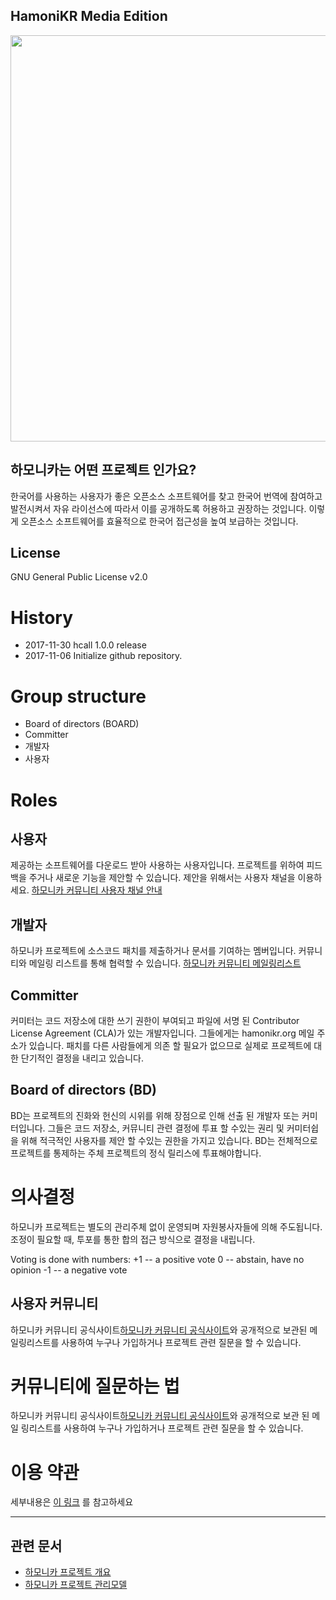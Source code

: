 ## HamoniKR Media Edition

<img src="http://hamonikr.org/files/attach/images/46053/be8885e3c0258da42d68a00294f41486.png" width="650">


## 하모니카는 어떤 프로젝트 인가요?

한국어를 사용하는 사용자가 좋은 오픈소스 소프트웨어를 찾고 한국어 번역에 참여하고 발전시켜서 자유 라이선스에 따라서 이를 공개하도록 허용하고 권장하는 것입니다.
이렇게 오픈소스 소프트웨어를 효율적으로 한국어 접근성을 높여 보급하는 것입니다.


## License

GNU General Public License v2.0

# History

* 2017-11-30 hcall 1.0.0 release
* 2017-11-06 Initialize github repository.

# Group structure

* Board of directors (BOARD)
* Committer
* 개발자
* 사용자

# Roles

## 사용자

제공하는 소프트웨어를 다운로드 받아 사용하는 사용자입니다. 프로젝트를 위하여 피드백을 주거나 새로운 기능을 제안할 수 있습니다.
제안을 위해서는 사용자 채널을 이용하세요. 
[하모니카 커뮤니티 사용자 채널 안내](http://hamonikr.org/how_join)

## 개발자

하모니카 프로젝트에 소스코드 패치를 제출하거나 문서를 기여하는 멤버입니다. 커뮤니티와 메일링 리스트를 통해 협력할 수 있습니다.
[하모니카 커뮤니티 메일링리스트](https://groups.google.com/forum/#!forum/hamonikr-dev)

## Committer

커미터는 코드 저장소에 대한 쓰기 권한이 부여되고 파일에 서명 된 Contributor License Agreement (CLA)가 있는 개발자입니다. 
그들에게는 hamonikr.org 메일 주소가 있습니다. 패치를 다른 사람들에게 의존 할 필요가 없으므로 실제로 프로젝트에 대한 단기적인 결정을 내리고 있습니다. 

## Board of directors (BD)

BD는 프로젝트의 진화와 헌신의 시위를 위해 장점으로 인해 선출 된 개발자 또는 커미터입니다. 그들은 코드 저장소, 커뮤니티 관련 결정에 투표 할 수있는 권리 및 커미터쉽을 위해 적극적인 사용자를 제안 할 수있는 권한을 가지고 있습니다. BD는 전체적으로 프로젝트를 통제하는 주체 프로젝트의 정식 릴리스에 투표해야합니다.

# 의사결정
하모니카 프로젝트는 별도의 관리주체 없이 운영되며 자원봉사자들에 의해 주도됩니다.
조정이 필요할 때, 투포를 통한 합의 접근 방식으로 결정을 내립니다. 

Voting is done with numbers:
+1 -- a positive vote
0 -- abstain, have no opinion
-1 -- a negative vote

## 사용자 커뮤니티

하모니카 커뮤니티 공식사이트[하모니카 커뮤니티 공식사이트](http://hamonikr.org)와 공개적으로 보관된 메일링리스트를 사용하여 누구나 가입하거나 프로젝트 관련 질문을 할 수 있습니다.


# 커뮤니티에 질문하는 법

하모니카 커뮤니티 공식사이트[하모니카 커뮤니티 공식사이트](http://hamonikr.org)와 공개적으로 보관 된 메일 링리스트를 사용하여 누구나 가입하거나 프로젝트 관련 질문을 할 수 있습니다.

# 이용 약관

세부내용은 [이 링크](/policy.md) 를 참고하세요


***

## 관련 문서
* [하모니카 프로젝트 개요](https://github.com/ivsteam/hamonikr/wiki)
* [하모니카 프로젝트 관리모델](https://github.com/ivsteam/hamonikr/wiki/governance)


